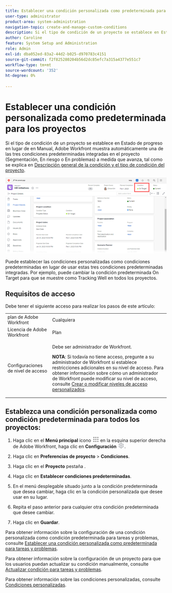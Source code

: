```yaml
---
title: Establecer una condición personalizada como predeterminada para los proyectos
user-type: administrator
product-area: system-administration
navigation-topic: create-and-manage-custom-conditions
description: Si el tipo de condición de un proyecto se establece en Estado de progreso en lugar de en Manual, Adobe Workfront muestra automáticamente una de las tres condiciones predeterminadas integradas en el proyecto (Segmentación, En riesgo o En problemas) a medida que avanza, tal como se explica en Información general sobre la condición del proyecto y el tipo de condición.
author: Caroline
feature: System Setup and Administration
role: Admin
exl-id: dba052ed-83a2-44d2-b025-d970783c4151
source-git-commit: f2f825280204b56d2dc85efc7a315a4377e551c7
workflow-type: tm+mt
source-wordcount: '352'
ht-degree: 0%

---
```


# Establecer una condición personalizada como predeterminada para los proyectos

Si el tipo de condición de un proyecto se establece en Estado de progreso en lugar de en Manual, Adobe Workfront muestra automáticamente una de las tres condiciones predeterminadas integradas en el proyecto (Segmentación, En riesgo o En problemas) a medida que avanza, tal como se explica en [Descripción general de la condición y el tipo de condición del proyecto](../../../manage-work/projects/manage-projects/project-condition-and-condition-type.md).

![](assets/condition-in-project-header-nwe.png)

Puede establecer las condiciones personalizadas como condiciones predeterminadas en lugar de usar estas tres condiciones predeterminadas integradas. Por ejemplo, puede cambiar la condición predeterminada On Target para que se muestre como Tracking Well en todos los proyectos.

## Requisitos de acceso

Debe tener el siguiente acceso para realizar los pasos de este artículo:

<table style="table-layout:auto"> 
 <col> 
 <col> 
 <tbody> 
  <tr> 
   <td role="rowheader">plan de Adobe Workfront</td> 
   <td>Cualquiera</td> 
  </tr> 
  <tr> 
   <td role="rowheader">Licencia de Adobe Workfront</td> 
   <td>Plan</td> 
  </tr> 
  <tr> 
   <td role="rowheader">Configuraciones de nivel de acceso</td> 
   <td> <p>Debe ser administrador de Workfront.</p> <p><b>NOTA</b>: Si todavía no tiene acceso, pregunte a su administrador de Workfront si establece restricciones adicionales en su nivel de acceso. Para obtener información sobre cómo un administrador de Workfront puede modificar su nivel de acceso, consulte <a href="../../../administration-and-setup/add-users/configure-and-grant-access/create-modify-access-levels.md" class="MCXref xref">Crear o modificar niveles de acceso personalizados</a>.</p> </td> 
  </tr> 
 </tbody> 
</table>

## Establezca una condición personalizada como condición predeterminada para todos los proyectos:

1. Haga clic en el **Menú principal** icono ![](assets/main-menu-icon.png) en la esquina superior derecha de Adobe Workfront, haga clic en **Configuración** ![](assets/gear-icon-settings.png).

1. Haga clic en **Preferencias de proyecto** > **Condiciones**.

1. Haga clic en el **Proyecto** pestaña .
1. Haga clic en **Establecer condiciones predeterminadas**.
1. En el menú desplegable situado junto a la condición predeterminada que desea cambiar, haga clic en la condición personalizada que desee usar en su lugar.
1. Repita el paso anterior para cualquier otra condición predeterminada que desee cambiar.
1. Haga clic en **Guardar**.

Para obtener información sobre la configuración de una condición personalizada como condición predeterminada para tareas y problemas, consulte [Establecer una condición personalizada como predeterminada para tareas y problemas](../../../administration-and-setup/customize-workfront/create-manage-custom-conditions/set-custom-condition-default-tasks-issues.md).

Para obtener información sobre la configuración de un proyecto para que los usuarios puedan actualizar su condición manualmente, consulte [Actualizar condición para tareas y problemas](../../../manage-work/projects/updating-work-in-a-project/update-condition-for-tasks-and-issues.md).

Para obtener información sobre las condiciones personalizadas, consulte [Condiciones personalizadas](../../../administration-and-setup/customize-workfront/create-manage-custom-conditions/custom-conditions.md).
